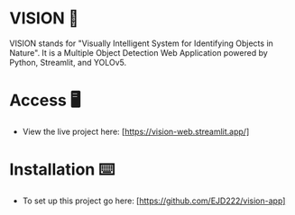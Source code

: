 # VISION 👀 
VISION stands for "Visually Intelligent System for Identifying Objects in Nature". It is a Multiple Object Detection Web Application powered by Python, Streamlit, and YOLOv5.

# Access 🖥️
- View the live project here: [https://vision-web.streamlit.app/]

# Installation ⌨️
- To set up this project go here: [https://github.com/EJD222/vision-app]